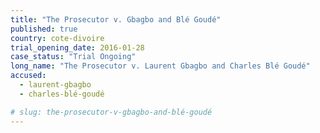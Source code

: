 ```yaml
---
title: "The Prosecutor v. Gbagbo and Blé Goudé"
published: true
country: cote-divoire
trial_opening_date: 2016-01-28
case_status: "Trial Ongoing"
long_name: "The Prosecutor v. Laurent Gbagbo and Charles Blé Goudé"
accused:
  - laurent-gbagbo
  - charles-blé-goudé

# slug: the-prosecutor-v-gbagbo-and-blé-goudé
---
```


